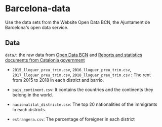 # Barcelona-data
Use the data sets from the Website Open Data BCN, the Ajuntament de Barcelona's open data service.  

## Data

`data/`: the raw data from [Open Data BCN](https://opendata-ajuntament.barcelona.cat/) and [Reports and statistics documents from Catalonia government](https://www.bcn.cat/estadistica/angles/dades/inf/)

- `2015_lloguer_preu_trim.csv`, 
    `2016_lloguer_preu_trim.csv`, 
    `2017_lloguer_preu_trim.csv`, 
    `2018_lloguer_preu_trim.csv` : The rent from 2015 to 2018 in each district and barrio.

- `pais_continent.csv`: It contains the countries and the continents they belong in the world.

- `nacionalitat_districte.csv`: The top 20 nationalities of the immigrants in each districts.

- `estrangera.csv`: The percentage of foreigner in each district


